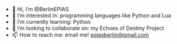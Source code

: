 - 👋 Hi, I’m @BerlinEPIAS
- 👀 I’m interested in: programming languages like Python and Lua
- 🌱 I’m currently learning: Python
- 💞️ I’m looking to collaborate on: my Echoes of Destiny Project
- 📫 How to reach me: email me! epiasberlin@gmail.com

<!---
BerlinEPIAS/BerlinEPIAS is a ✨ special ✨ repository because its `README.md` (this file) appears on your GitHub profile.
You can click the Preview link to take a look at your changes.
--->

